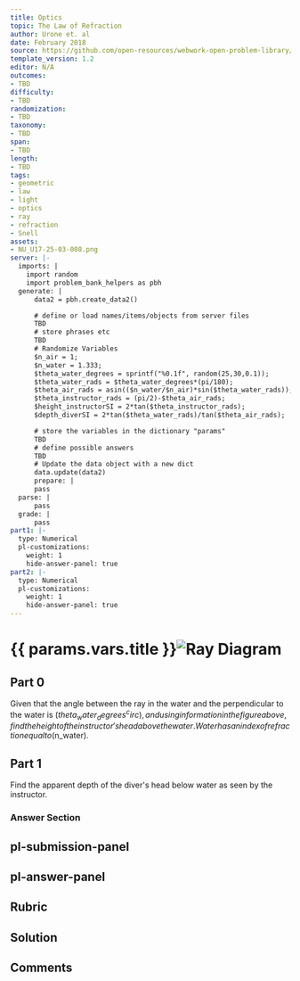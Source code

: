 ```yaml
---
title: Optics
topic: The Law of Refraction
author: Urone et. al
date: February 2018
source: https://github.com/open-resources/webwork-open-problem-library/tree/master/Contrib/BrockPhysics/College_Physics_Urone/25.Geometric_Optics/The_Law_of_Refraction/NU_U17-25-03-008.pg
template_version: 1.2
editor: N/A
outcomes:
- TBD
difficulty:
- TBD
randomization:
- TBD
taxonomy:
- TBD
span:
- TBD
length:
- TBD
tags:
- geometric
- law
- light
- optics
- ray
- refraction
- Snell
assets:
- NU_U17-25-03-008.png
server: |-
  imports: |
    import random
    import problem_bank_helpers as pbh
  generate: |
      data2 = pbh.create_data2()

      # define or load names/items/objects from server files
      TBD
      # store phrases etc
      TBD
      # Randomize Variables
      $n_air = 1;
      $n_water = 1.333;
      $theta_water_degrees = sprintf("%0.1f", random(25,30,0.1));
      $theta_water_rads = $theta_water_degrees*(pi/180);
      $theta_air_rads = asin(($n_water/$n_air)*sin($theta_water_rads));
      $theta_instructor_rads = (pi/2)-$theta_air_rads;
      $height_instructorSI = 2*tan($theta_instructor_rads);
      $depth_diverSI = 2*tan($theta_water_rads)/tan($theta_air_rads);

      # store the variables in the dictionary "params"
      TBD
      # define possible answers
      TBD
      # Update the data object with a new dict
      data.update(data2)
      prepare: |
      pass
  parse: |
      pass
  grade: |
      pass
part1: |-
  type: Numerical
  pl-customizations:
    weight: 1
    hide-answer-panel: true
part2: |-
  type: Numerical
  pl-customizations:
    weight: 1
    hide-answer-panel: true
---
```


# {{ params.vars.title }}![Ray Diagram](NU_U17-25-03-008.png)

## Part 0 
Given that the angle between the ray in the water and the perpendicular to the water is ($theta_water_degrees^circ), and using information in the figure above, find the height of the instructor's head above the water. Water has an index of refraction equal to ($n_water). 
## Part 1 
Find the apparent depth of the diver's head below water as seen by the instructor. 


### Answer Section 


## pl-submission-panel 


## pl-answer-panel 


## Rubric 


## Solution 


## Comments 



